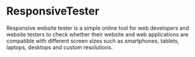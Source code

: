 ResponsiveTester
================
Responsive website tester is a simple online tool for web developers and website testers to check whether their website and web applications are compatible with different screen sizes such as smartphones, tablets, laptops, desktops and custom resolutions.
